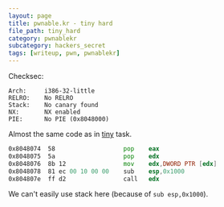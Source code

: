 ```yaml
---
layout: page
title: pwnable.kr - tiny hard
file_path: tiny_hard
category: pwnablekr
subcategory: hackers_secret
tags: [writeup, pwn, pwnablekr]
---
```



Checksec:
```
Arch:     i386-32-little
RELRO:    No RELRO
Stack:    No canary found
NX:       NX enabled
PIE:      No PIE (0x8048000)
```

Almost the same code as in [tiny](/pwnablekr/hackers_secret/tiny/) task.
```asm
0x8048074  58                   pop    eax
0x8048075  5a                   pop    edx
0x8048076  8b 12                mov    edx,DWORD PTR [edx]
0x8048078  81 ec 00 10 00 00    sub    esp,0x1000
0x804807e  ff d2                call   edx
```

We can't easily use stack here (because of `sub esp,0x1000`).